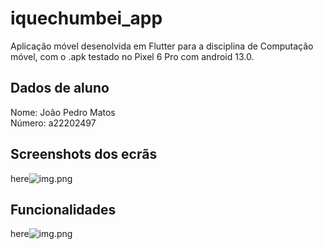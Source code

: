 # iquechumbei_app
Aplicação móvel desenolvida em Flutter para a disciplina de Computação móvel, 
com o .apk testado no Pixel 6 Pro com android 13.0.

## Dados de aluno

Nome: João Pedro Matos <br />
Número: a22202497

## Screenshots dos ecrãs

here![img.png](img.png)

## Funcionalidades

here![img.png](img.png)